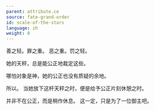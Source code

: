 ```yaml
---
parent: attribute.ce
source: fate-grand-order
id: scale-of-the-stars
language: zh
weight: 0
---
```


善之轻。罪之重。
恶之重。罚之轻。

她的天秤，总是能公正地裁定这些。

哪怕对象是神，她的公正也没有质疑的余地。

所以。
当她放下这杆天秤之时，便是给予公正片刻休憩之时。

并非不在公正，而是稍作休息。
这一定，只是为了一位御主吧。
